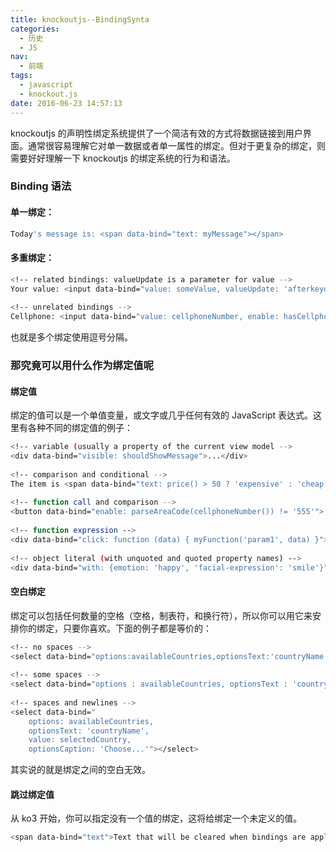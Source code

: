 ```yaml
---
title: knockoutjs--BindingSynta
categories:
  - 历史
  - JS
nav:
  - 前端
tags:
  - javascript
  - knockout.js
date: 2016-06-23 14:57:13
---
```


knockoutjs 的声明性绑定系统提供了一个简洁有效的方式将数据链接到用户界面。通常很容易理解它对单一数据或者单一属性的绑定。但对于更复杂的绑定，则需要好好理解一下 knockoutjs 的绑定系统的行为和语法。

<!--more-->

### Binding 语法

#### 单一绑定：

```bash
Today's message is: <span data-bind="text: myMessage"></span>
```

#### 多重绑定：

```bash
<!-- related bindings: valueUpdate is a parameter for value -->
Your value: <input data-bind="value: someValue, valueUpdate: 'afterkeydown'" />
 
<!-- unrelated bindings -->
Cellphone: <input data-bind="value: cellphoneNumber, enable: hasCellphone" />
```

也就是多个绑定使用逗号分隔。

### 那究竟可以用什么作为绑定值呢

#### 绑定值

绑定的值可以是一个单值变量，或文字或几乎任何有效的 JavaScript 表达式。这里有各种不同的绑定值的例子：

```bash
<!-- variable (usually a property of the current view model -->
<div data-bind="visible: shouldShowMessage">...</div>
 
<!-- comparison and conditional -->
The item is <span data-bind="text: price() > 50 ? 'expensive' : 'cheap'"></span>.
 
<!-- function call and comparison -->
<button data-bind="enable: parseAreaCode(cellphoneNumber()) != '555'">...</button>
 
<!-- function expression -->
<div data-bind="click: function (data) { myFunction('param1', data) }">...</div>
 
<!-- object literal (with unquoted and quoted property names) -->
<div data-bind="with: {emotion: 'happy', 'facial-expression': 'smile'}">...</div>
```

#### 空白绑定

绑定可以包括任何数量的空格（空格，制表符，和换行符），所以你可以用它来安排你的绑定，只要你喜欢。下面的例子都是等价的：

```bash
<!-- no spaces -->
<select data-bind="options:availableCountries,optionsText:'countryName',value:selectedCountry,optionsCaption:'Choose...'"></select>
 
<!-- some spaces -->
<select data-bind="options : availableCountries, optionsText : 'countryName', value : selectedCountry, optionsCaption : 'Choose...'"></select>
 
<!-- spaces and newlines -->
<select data-bind="
    options: availableCountries,
    optionsText: 'countryName',
    value: selectedCountry,
    optionsCaption: 'Choose...'"></select>
```

其实说的就是绑定之间的空白无效。

#### 跳过绑定值

从 ko3 开始，你可以指定没有一个值的绑定，这将给绑定一个未定义的值。

```bash
<span data-bind="text">Text that will be cleared when bindings are applied.</span>
```
